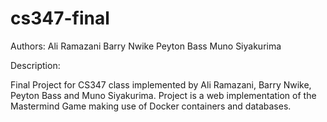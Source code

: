 # cs347-final

Authors: 	Ali Ramazani 
		Barry Nwike 
		Peyton Bass 
		Muno Siyakurima


Description:

Final Project for CS347 class implemented by Ali Ramazani, Barry Nwike, Peyton Bass and Muno Siyakurima.
Project is a web implementation of the Mastermind Game making use of Docker containers and databases.
